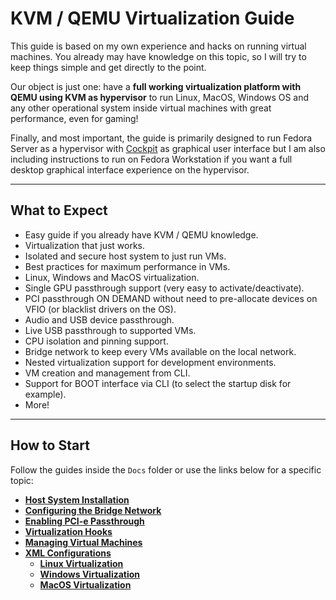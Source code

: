 # KVM / QEMU Virtualization Guide

This guide is based on my own experience and hacks on running virtual machines. You already may have knowledge on this topic, so I will try to keep things simple and get directly to the point.

Our object is just one: have a **full working virtualization platform with QEMU using KVM as hypervisor** to run Linux, MacOS, Windows OS and any other operational system inside virtual machines with great performance, even for gaming! 

Finally, and most important, the guide is primarily designed to run Fedora Server as a hypervisor with [Cockpit](https://cockpit-project.org/) as graphical user interface but I am also including instructions to run on Fedora Workstation if you want a full desktop graphical interface experience on the hypervisor.

----

## What to Expect

- Easy guide if you already have KVM / QEMU knowledge.
- Virtualization that just works.
- Isolated and secure host system to just run VMs.
- Best practices for maximum performance in VMs.
- Linux, Windows and MacOS virtualization.
- Single GPU passthrough support (very easy to activate/deactivate).
- PCI passthrough ON DEMAND without need to pre-allocate devices on VFIO (or blacklist drivers on the OS).
- Audio and USB device passthrough.
- Live USB passthrough to supported VMs.
- CPU isolation and pinning support.
- Bridge network to keep every VMs available on the local network.
- Nested virtualization support for development environments.
- VM creation and management from CLI.
- Support for BOOT interface via CLI (to select the startup disk for example).
- More!

----

## How to Start

Follow the guides inside the ```Docs``` folder or use the links below for a specific topic:

- **[Host System Installation](Docs/0%20-%20Installation.md)**
- **[Configuring the Bridge Network](Docs/1%20-%20Bridge%20Network.md)**
- **[Enabling PCI-e Passthrough](Docs/2%20-%20PCI-e%20Passthrough.md)**
- **[Virtualization Hooks](Docs/3%20-%20Virtualization%20Hooks.md)**
- **[Managing Virtual Machines](Docs/4%20-%20Management.md)**
- **[XML Configurations](Docs/5%20-%20XML%20Configurations.md)**
  - **[Linux Virtualization](Docs/5.1%20-%20Linux.md)**
  - **[Windows Virtualization](Docs/5.2%20-%20Windows.md)**
  - **[MacOS Virtualization](Docs/5.3%20-%20MacOS.md)**
